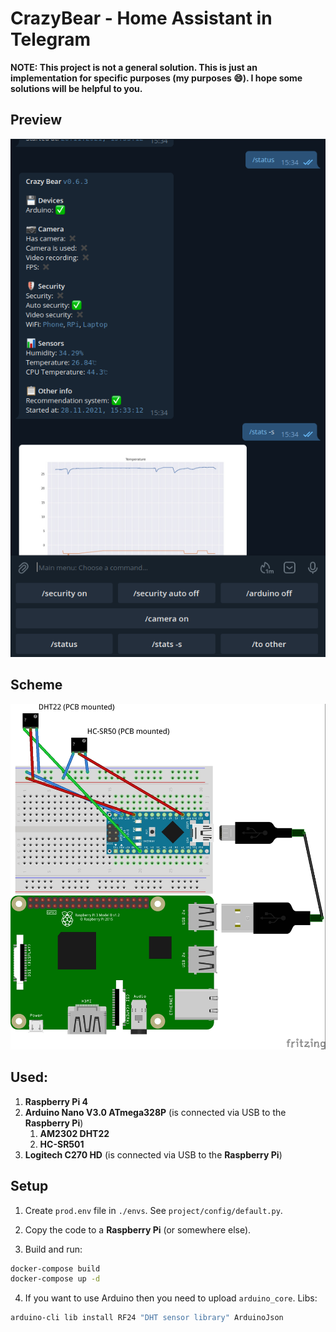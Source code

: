 # CrazyBear - Home Assistant in Telegram

**NOTE: This project is not a general solution.
This is just an implementation for specific purposes (my purposes 😄).
I hope some solutions will be helpful to you.** 

## Preview

![Sketch](preview.png)

## Scheme

![Sketch](sketch.jpg)

## Used:
1. **Raspberry Pi 4**
2. **Arduino Nano V3.0 ATmega328P** (is connected via USB to the **Raspberry Pi**)
   1. **AM2302 DHT22**
   2. **HC-SR501**
3. **Logitech C270 HD** (is connected via USB to the **Raspberry Pi**)

## Setup

1. Create `prod.env` file in `./envs`. See `project/config/default.py`.

2. Copy the code to a **Raspberry Pi** (or somewhere else).

3. Build and run:
```bash
docker-compose build
docker-compose up -d
```

4. If you want to use Arduino then you need to upload `arduino_core`. Libs:
```bash
arduino-cli lib install RF24 "DHT sensor library" ArduinoJson
```
